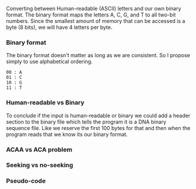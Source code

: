 Converting between Human-readable (ASCII) letters and our own binary format. The binary format maps the letters A, C, G, and T to all two-bit numbers. 
Since the smallest amount of memory that can be accessed is a byte (8 bits), we will have 4 letters per byte. 


### Binary format
The binary format doesn't matter as long as we are consistent. So I propose simply to use alphabetical ordering.
```
00 : A
01 : C
10 : G
11 : T
```

### Human-readable vs Binary 
To conclude if the input is human-readable or binary we could add a header section to the binary file which tells the program it is a DNA binary sequence file.
Like we reserve the first 100 bytes for that and then when the program reads that we know its our binary format.

### ACAA vs ACA problem

### Seeking vs no-seeking


### Pseudo-code
